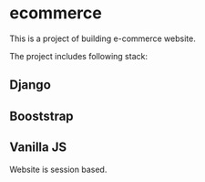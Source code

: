 # ecommerce

This is a project of building e-commerce website.

The project includes following stack:
## Django
## Booststrap
## Vanilla JS

Website is session based.